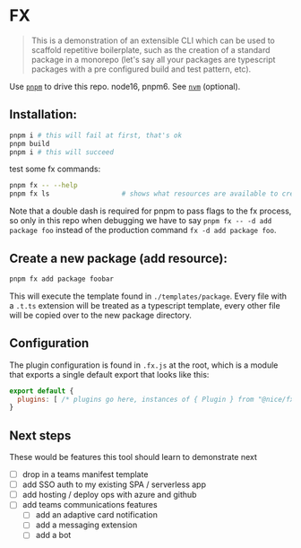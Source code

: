 # FX

> This is a demonstration of an extensible CLI which can be used to scaffold repetitive boilerplate, such as the creation of a standard package in a monorepo (let's say all your packages are typescript packages with a pre configured build and test pattern, etc).

Use [`pnpm`](https://pnpm.io/) to drive this repo. node16, pnpm6. See [`nvm`](https://github.com/nvm-sh/nvm) (optional).

## Installation:
```bash
pnpm i # this will fail at first, that's ok
pnpm build
pnpm i # this will succeed
```

test some fx commands:
```bash
pnpm fx -- --help
pnpm fx ls                  # shows what resources are available to create
```
Note that a double dash is required for pnpm to pass flags to the fx process, so only in this repo when debugging we have to say `pnpm fx -- -d add package foo` instead of the production command `fx -d add package foo`.

## Create a new package (add resource):
```bash
pnpm fx add package foobar 
```
This will execute the template found in `./templates/package`. Every file with a `.t.ts` extension will be treated as a typescript template, every other file will be copied over to the new package directory.


## Configuration
The plugin configuration is found in `.fx.js` at the root, which is a module that exports a single default export that looks like this:
```js
export default {
  plugins: [ /* plugins go here, instances of { Plugin } from "@nice/fx" ... */ ]
} 
```

## Next steps
These would be features this tool should learn to demonstrate next
- [ ] drop in a teams manifest template
- [ ] add SSO auth to my existing SPA / serverless app
- [ ] add hosting / deploy ops with azure and github
- [ ] add teams communications features
  - [ ] add an adaptive card notification
  - [ ] add a messaging extension
  - [ ] add a bot